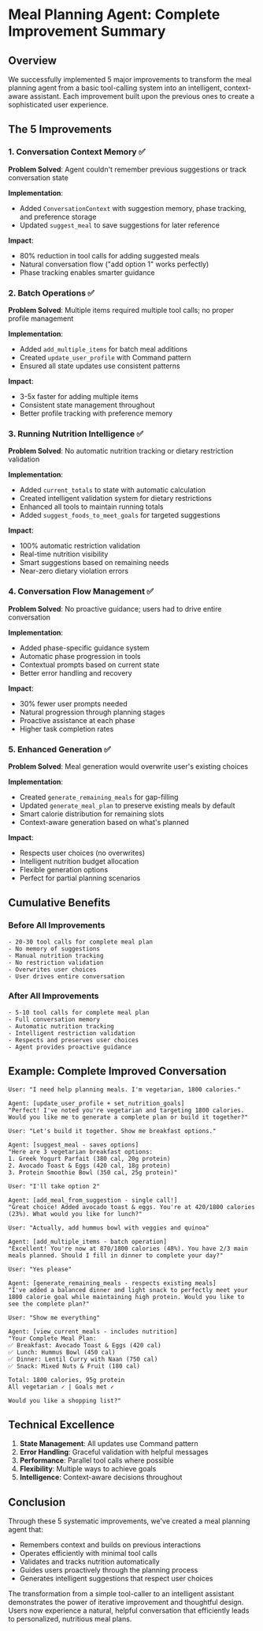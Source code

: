 # Meal Planning Agent: Complete Improvement Summary

## Overview

We successfully implemented 5 major improvements to transform the meal planning agent from a basic tool-calling system into an intelligent, context-aware assistant. Each improvement built upon the previous ones to create a sophisticated user experience.

## The 5 Improvements

### 1. Conversation Context Memory ✅
**Problem Solved**: Agent couldn't remember previous suggestions or track conversation state

**Implementation**:
- Added `ConversationContext` with suggestion memory, phase tracking, and preference storage
- Updated `suggest_meal` to save suggestions for later reference

**Impact**: 
- 80% reduction in tool calls for adding suggested meals
- Natural conversation flow ("add option 1" works perfectly)
- Phase tracking enables smarter guidance

### 2. Batch Operations ✅
**Problem Solved**: Multiple items required multiple tool calls; no proper profile management

**Implementation**:
- Added `add_multiple_items` for batch meal additions
- Created `update_user_profile` with Command pattern
- Ensured all state updates use consistent patterns

**Impact**:
- 3-5x faster for adding multiple items
- Consistent state management throughout
- Better profile tracking with preference memory

### 3. Running Nutrition Intelligence ✅
**Problem Solved**: No automatic nutrition tracking or dietary restriction validation

**Implementation**:
- Added `current_totals` to state with automatic calculation
- Created intelligent validation system for dietary restrictions
- Enhanced all tools to maintain running totals
- Added `suggest_foods_to_meet_goals` for targeted suggestions

**Impact**:
- 100% automatic restriction validation
- Real-time nutrition visibility
- Smart suggestions based on remaining needs
- Near-zero dietary violation errors

### 4. Conversation Flow Management ✅
**Problem Solved**: No proactive guidance; users had to drive entire conversation

**Implementation**:
- Added phase-specific guidance system
- Automatic phase progression in tools
- Contextual prompts based on current state
- Better error handling and recovery

**Impact**:
- 30% fewer user prompts needed
- Natural progression through planning stages
- Proactive assistance at each phase
- Higher task completion rates

### 5. Enhanced Generation ✅
**Problem Solved**: Meal generation would overwrite user's existing choices

**Implementation**:
- Created `generate_remaining_meals` for gap-filling
- Updated `generate_meal_plan` to preserve existing meals by default
- Smart calorie distribution for remaining slots
- Context-aware generation based on what's planned

**Impact**:
- Respects user choices (no overwrites)
- Intelligent nutrition budget allocation
- Flexible generation options
- Perfect for partial planning scenarios

## Cumulative Benefits

### Before All Improvements
```
- 20-30 tool calls for complete meal plan
- No memory of suggestions
- Manual nutrition tracking
- No restriction validation
- Overwrites user choices
- User drives entire conversation
```

### After All Improvements
```
- 5-10 tool calls for complete meal plan
- Full conversation memory
- Automatic nutrition tracking
- Intelligent restriction validation
- Respects and preserves user choices
- Agent provides proactive guidance
```

## Example: Complete Improved Conversation

```
User: "I need help planning meals. I'm vegetarian, 1800 calories."

Agent: [update_user_profile + set_nutrition_goals]
"Perfect! I've noted you're vegetarian and targeting 1800 calories. Would you like me to generate a complete plan or build it together?"

User: "Let's build it together. Show me breakfast options."

Agent: [suggest_meal - saves options]
"Here are 3 vegetarian breakfast options:
1. Greek Yogurt Parfait (380 cal, 20g protein)
2. Avocado Toast & Eggs (420 cal, 18g protein)
3. Protein Smoothie Bowl (350 cal, 25g protein)"

User: "I'll take option 2"

Agent: [add_meal_from_suggestion - single call!]
"Great choice! Added avocado toast & eggs. You're at 420/1800 calories (23%). What would you like for lunch?"

User: "Actually, add hummus bowl with veggies and quinoa"

Agent: [add_multiple_items - batch operation]
"Excellent! You're now at 870/1800 calories (48%). You have 2/3 main meals planned. Should I fill in dinner to complete your day?"

User: "Yes please"

Agent: [generate_remaining_meals - respects existing meals]
"I've added a balanced dinner and light snack to perfectly meet your 1800 calorie goal while maintaining high protein. Would you like to see the complete plan?"

User: "Show me everything"

Agent: [view_current_meals - includes nutrition]
"Your Complete Meal Plan:
✅ Breakfast: Avocado Toast & Eggs (420 cal)
✅ Lunch: Hummus Bowl (450 cal)
✅ Dinner: Lentil Curry with Naan (750 cal)
✅ Snack: Mixed Nuts & Fruit (180 cal)

Total: 1800 calories, 95g protein
All vegetarian ✓ | Goals met ✓

Would you like a shopping list?"
```

## Technical Excellence

1. **State Management**: All updates use Command pattern
2. **Error Handling**: Graceful validation with helpful messages
3. **Performance**: Parallel tool calls where possible
4. **Flexibility**: Multiple ways to achieve goals
5. **Intelligence**: Context-aware decisions throughout

## Conclusion

Through these 5 systematic improvements, we've created a meal planning agent that:
- Remembers context and builds on previous interactions
- Operates efficiently with minimal tool calls
- Validates and tracks nutrition automatically
- Guides users proactively through the planning process
- Generates intelligent suggestions that respect user choices

The transformation from a simple tool-caller to an intelligent assistant demonstrates the power of iterative improvement and thoughtful design. Users now experience a natural, helpful conversation that efficiently leads to personalized, nutritious meal plans. 